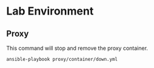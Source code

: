 # Lab Environment

## Proxy

This command will stop and remove the proxy container.

```
ansible-playbook proxy/container/down.yml
```
